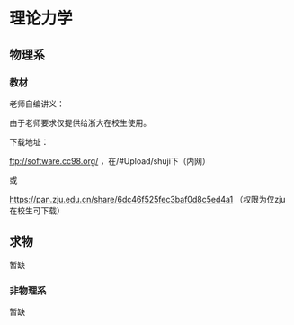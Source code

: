 # 理论力学

## 物理系

### 教材

老师自编讲义：

由于老师要求仅提供给浙大在校生使用。

下载地址：

ftp://software.cc98.org/ ，在/#Upload/shuji下（内网）

或

https://pan.zju.edu.cn/share/6dc46f525fec3baf0d8c5ed4a1 （权限为仅zju在校生可下载）

## 求物

暂缺

### 非物理系

暂缺

